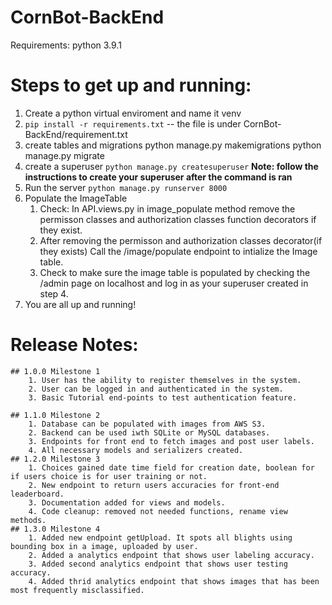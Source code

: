 # CornBot-BackEnd

Requirements:
  python 3.9.1

# Steps to get up and running:
  1. Create a python virtual enviroment and name it venv
  2. `pip install -r requirements.txt`  -- the file is under
   CornBot-BackEnd/requirement.txt
  3. create tables and migrations
    python manage.py makemigrations
    python manage.py migrate
  4. create a superuser
    `python manage.py createsuperuser` **Note: follow the instructions to create your superuser after the command is ran**
  5. Run the server
   `python manage.py runserver 8000`
  6. Populate the ImageTable 
       1. Check: In API.views.py in image_populate method remove the permisson classes and authorization classes function decorators if they exist.
       2. After removing the permisson and authorization classes decorator(if they exists) Call the /image/populate endpoint to intialize the Image table.
       3. Check to make sure the image table is populated by checking the /admin page on localhost and log in as your superuser created in step 4.
  8. You are all up and running!
  

  # Release Notes:
    ## 1.0.0 Milestone 1
        1. User has the ability to register themselves in the system.
        2. User can be logged in and authenticated in the system.
        3. Basic Tutorial end-points to test authentication feature.
  
    ## 1.1.0 Milestone 2
        1. Database can be populated with images from AWS S3.
        2. Backend can be used iwth SQLite or MySQL databases. 
        3. Endpoints for front end to fetch images and post user labels. 
        4. All necessary models and serializers created. 
    ## 1.2.0 Milestone 3
        1. Choices gained date time field for creation date, boolean for if users choice is for user training or not.
        2. New endpoint to return users accuracies for front-end leaderboard.
        3. Documentation added for views and models.
        4. Code cleanup: removed not needed functions, rename view methods.
    ## 1.3.0 Milestone 4
        1. Added new endpoint getUpload. It spots all blights using bounding box in a image, uploaded by user.
        2. Added a analytics endpoint that shows user labeling accuracy.
        3. Added second analytics endpoint that shows user testing accuracy.
        4. Added thrid analytics endpoint that shows images that has been most frequently misclassified. 
